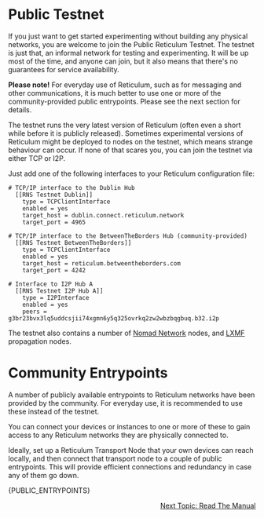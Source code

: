 # Public Testnet
If you just want to get started experimenting without building any physical networks, you are welcome to join the Public Reticulum Testnet. The testnet is just that, an informal network for testing and experimenting. It will be up most of the time, and anyone can join, but it also means that there's no guarantees for service availability.

**Please note!** For everyday use of Reticulum, such as for messaging and other communications, it is much better to use one or more of the community-provided public entrypoints. Please see the next section for details. 

The testnet runs the very latest version of Reticulum (often even a short while before it is publicly released). Sometimes experimental versions of Reticulum might be deployed to nodes on the testnet, which means strange behaviour can occur. If none of that scares you, you can join the testnet via either TCP or I2P.

Just add one of the following interfaces to your Reticulum configuration file:

```
# TCP/IP interface to the Dublin Hub
  [[RNS Testnet Dublin]]
    type = TCPClientInterface
    enabled = yes
    target_host = dublin.connect.reticulum.network
    target_port = 4965

# TCP/IP interface to the BetweenTheBorders Hub (community-provided)
  [[RNS Testnet BetweenTheBorders]]
    type = TCPClientInterface
    enabled = yes
    target_host = reticulum.betweentheborders.com
    target_port = 4242

# Interface to I2P Hub A
  [[RNS Testnet I2P Hub A]]
    type = I2PInterface
    enabled = yes
    peers = g3br23bvx3lq5uddcsjii74xgmn6y5q325ovrkq2zw2wbzbqgbuq.b32.i2p
```

The testnet also contains a number of [Nomad Network](https://github.com/markqvist/nomadnet) nodes, and [LXMF](https://github.com/markqvist/lxmf) propagation nodes.

# Community Entrypoints
A number of publicly available entrypoints to Reticulum networks have been provided by the community. For everyday use, it is recommended to use these instead of the testnet.

You can connect your devices or instances to one or more of these to gain access to any Reticulum networks they are physically connected to.

Ideally, set up a Reticulum Transport Node that your own devices can reach locally, and then connect that transport node to a couple of public entrypoints. This will provide efficient connections and redundancy in case any of them go down.

{PUBLIC_ENTRYPOINTS}

<p align="right"><a href="docs.html">Next Topic: Read The Manual</a></p>
